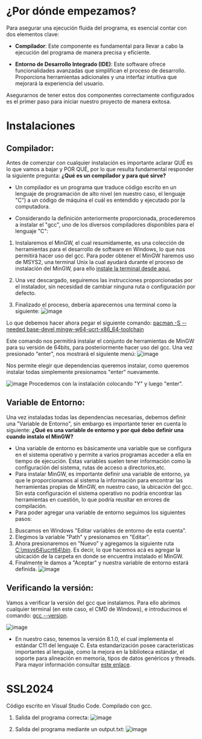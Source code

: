 # ¿Por dónde empezamos?

Para asegurar una ejecución fluida del programa, es esencial contar con dos elementos clave:

- **Compilador**: Este componente es fundamental para llevar a cabo la ejecución del programa de manera precisa y eficiente.
  
- **Entorno de Desarrollo Integrado (IDE)**: Este software ofrece funcionalidades avanzadas que simplifican el proceso de desarrollo. Proporciona herramientas adicionales y una interfaz intuitiva que mejorará la experiencia del usuario.

Asegurarnos de tener estos dos componentes correctamente configurados es el primer paso para iniciar nuestro proyecto de manera exitosa.

# Instalaciones
## Compilador:
Antes de comenzar con cualquier instalación es importante aclarar QUÉ es lo que vamos a bajar y POR QUÉ, por lo que resulta fundamental responder la siguiente pregunta: **¿Qué es un compilador y para qué sirve?**
  
  - Un compilador es un programa que traduce código escrito en un lenguaje de programación de alto nivel (en nuestro caso, el lenguaje "C") a un código de máquina el cuál es entendido y ejecutado por la computadora.

- Considerando la definición anteriormente proporcionada, procederemos a instalar el "gcc", uno de los diversos compiladores disponibles para el lenguaje "C":
  
1) Instalaremos el MinGW, el cual resumidamente, es una colección de herramientas para el desarrollo de software en Windows, lo que nos permitirá hacer uso del gcc. Para poder obtener el MinGW haremos uso de MSYS2, una terminal Unix la cual ayudará durante el proceso de instalación del MinGW, para ello [instale la terminal desde aquí.](https://github.com/msys2/msys2-installer/releases/download/2024-01-13/msys2-x86_64-20240113.exe)

2) Una vez descargado, seguiremos las instrucciones proporcionadas por el instalador, sin necesidad de cambiar ninguna ruta o configuración por defecto.
  
3) Finalizado el proceso, debería aparecernos una terminal como la siguiente:
![image](https://github.com/Nawel0310/SSL2024/assets/131374182/952e38c0-164c-42a4-933f-fbd14071bc62)

Lo que debemos hacer ahora pegar el siguiente comando: <u>pacman -S --needed base-devel mingw-w64-ucrt-x86_64-toolchain</u>

Este comando nos permitirá instalar el conjunto de herramientas de MinGW para su versión de 64bits, para posteriormente hacer uso del gcc.
Una vez presionado "enter", nos mostrará el siguiente menú:
![image](https://github.com/Nawel0310/SSL2024/assets/131374182/5c5241a7-28ea-4ea9-8a50-9b1a53cc9ca5)

Nos permite elegir que dependencias queremos instalar, como queremos instalar todas simplemente presionamos "enter" nuevamente.

![image](https://github.com/Nawel0310/SSL2024/assets/131374182/7e889ed2-f895-427a-b02e-787546beeaa0)
Procedemos con la instalación colocando "Y" y luego "enter".

## Variable de Entorno:
Una vez instaladas todas las dependencias necesarias, debemos definir una "Variable de Entorno", sin embargo es importante tener en cuenta lo siguiente: **¿Qué es una variable de entorno y por qué debo definir una cuando instalo el MinGW?**
 - Una variable de entorno es básicamente una variable que se configura en el sistema operativo y permite a varios programas acceder a ella en tiempo de ejecución. Estas variables suelen tener información como la configuración del sistema, rutas de acceso a directorios,etc.
- Para instalar MinGW, es importante definir una variable de entorno, ya que le proporcionamos al sistema la información para encontrar las herramientas propias de MinGW, en nuestro caso, la ubicación del gcc. Sin esta configuración el sistema operativo no podría encontrar las herramientas en cuestión, lo que podría reusltar en errores de compilación.
- Para poder agregar una variable de entorno seguimos los siguientes pasos:
  
1) Buscamos en Windows "Editar variables de entorno de esta cuenta".
2) Elegimos la variable "Path" y presionamos en "Editar".
3) Ahora presionaremos en "Nuevo" y agregamos la siguiente ruta <u>C:\msys64\ucrt64\bin</u>. Es decir, lo que hacemos acá es agregar la ubicación de la carpeta en donde se encuentra instalado el MinGW.
4) Finalmente le damos a "Aceptar" y nuestra variable de entorno estará definida.
![image](https://github.com/Nawel0310/SSL2024/assets/131374182/8a70033e-1148-49d7-bc49-36cb142cd62a)

## Verificando la versión:
Vamos a verificar la versión del gcc que instalamos. Para ello abrimos cualquier terminal (en este caso, el CMD de Windows), e introducimos el comando: <u>gcc --version</u>.

![image](https://github.com/Nawel0310/SSL2024/assets/131374182/3b4cdcad-5076-434d-848a-4bf77d59d180)

- En nuestro caso, tenemos la versión 8.1.0, el cual implementa el estándar C11 del lenguaje C. Esta estandarización posee características importantes al lenguaje, como la mejora en la biblioteca estándar, el soporte para alineación en memoria, tipos de datos genéricos y threads. Para mayor información consultar [este enlace](https://devdocs.io/c/11).


# SSL2024
Código escrito en Visual Studio Code. Compilado con gcc.

1) Salida del programa correcta:
![image](https://github.com/Nawel0310/SSL2024/assets/131374182/326de0b8-01d5-46e8-890e-1c8eacc47ad0)

2) Salida del programa mediante un output.txt:
![image](https://github.com/Nawel0310/SSL2024/assets/131374182/5482e5b5-5cbc-40c3-a2ec-a3302a4b0396)
